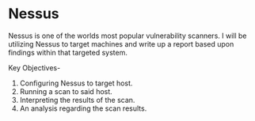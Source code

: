 # Nessus
Nessus is one of the worlds most popular vulnerability scanners. I will be utilizing Nessus to target machines and write up a report based upon findings within that targeted system. 

Key Objectives- 
1. Configuring Nessus to target host.
2. Running a scan to said host.
3. Interpreting the results of the scan.
4. An analysis regarding the scan results.
